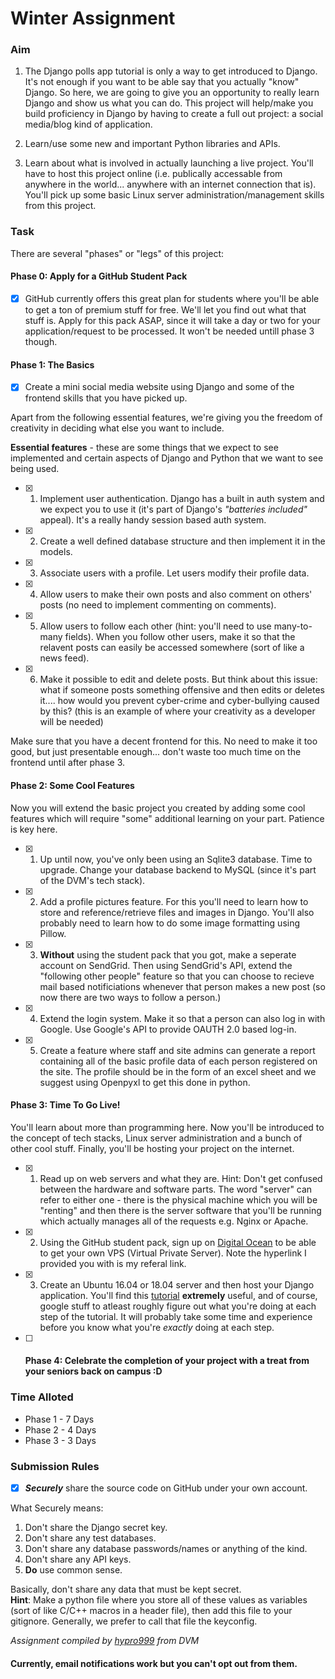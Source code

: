 # Winter Assignment

### Aim
1. The Django polls app tutorial is only a way to get introduced to Django. It's not enough if you want to be able say that you actually "know" Django. So here, we are going to give you an opportunity to really learn Django and show us what you can do. This project will help/make you build proficiency in Django by having to create a full out project: a social media/blog kind of application.

2. Learn/use some new and important Python libraries and APIs.

3. Learn about what is involved in actually launching a live project. You'll have to host this project online (i.e. publically accessable from anywhere in the world... anywhere with an internet connection that is). You'll pick up some basic Linux server administration/management skills from this project.

### Task
There are several "phases" or "legs" of this project:

#### Phase 0: Apply for a GitHub Student Pack
  - [x] GitHub currently offers this great plan for students where you'll be able to get a ton of premium stuff for free. We'll let you find out what that stuff is. Apply for this pack ASAP, since it will take a day or two for your application/request to be processed. It won't be needed untill phase 3 though.

#### Phase 1: The Basics
  - [x] Create a mini social media website using Django and some of the frontend skills that you have picked up.   

Apart from the following essential features, we're giving you the freedom of creativity in deciding what else you want to include.

**Essential features** - these are some things that we expect to see implemented and certain aspects of Django and Python that we want to see being used.
  - [x] 1. Implement user authentication. Django has a built in auth system and we expect you to use it (it's part of Django's *"batteries included"* appeal). It's a really handy session based auth system.
  - [x] 2. Create a well defined database structure and then implement it in the models.
  - [x] 3. Associate users with a profile. Let users modify their profile data.
  - [x] 4. Allow users to make their own posts and also comment on others' posts (no need to implement commenting on comments).
  - [x] 5. Allow users to follow each other (hint: you'll need to use many-to-many fields). When you follow other users, make it so that the relavent posts can easily be accessed somewhere (sort of like a news feed).
 - [x] 6. Make it possible to edit and delete posts. But think about this issue: what if someone posts something offensive and then edits or deletes it.... how would you prevent cyber-crime and cyber-bullying caused by this? (this is an example of where your creativity as a developer will be needed)

Make sure that you have a decent frontend for this. No need to make it too good, but just presentable enough... don't waste too much time on the frontend until after phase 3.


#### Phase 2: Some Cool Features
Now you will extend the basic project you created by adding some cool features which will require "some" additional learning on your part. Patience is key here.
  - [x] 1. Up until now, you've only been using an Sqlite3 database. Time to upgrade. Change your database backend to MySQL (since it's part of the DVM's tech stack).
  - [x] 2. Add a profile pictures feature. For this you'll need to learn how to store and reference/retrieve files and images in Django. You'll also probably need to learn how to do some image formatting using Pillow.
 - [x] 3. **Without** using the student pack that you got, make a seperate account on SendGrid. Then using SendGrid's API, extend the "following other people" feature so that you can choose to recieve mail based notificiations whenever that person makes a new post (so now there are two ways to follow a person.)
  - [x] 4. Extend the login system. Make it so that a person can also log in with Google. Use Google's API to provide OAUTH 2.0 based log-in.
  - [x] 5. Create a feature where staff and site admins can generate a report containing all of the basic profile data of each person registered on the site. The profile should be in the form of an excel sheet and we suggest using Openpyxl to get this done in python.


#### Phase 3: Time To Go Live!
You'll learn about more than programming here. Now you'll be introduced to the concept of tech stacks, Linux server administration and a bunch of other cool stuff.
Finally, you'll be hosting your project on the internet.
  - [x] 1. Read up on web servers and what they are. Hint: Don't get confused between the hardware and software parts. The word "server" can refer to either one - there is the physical machine which you will be "renting" and then there is the server software that you'll be running which actually manages all of the requests e.g. Nginx or Apache.
  - [x] 2. Using the GitHub student pack, sign up on [Digital Ocean](https://m.do.co/c/9667283a00b2) to be able to get your own VPS (Virtual Private Server). Note the hyperlink I provided you with is my referal link.
  - [x] 3. Create an Ubuntu 16.04 or 18.04 server and then host your Django application. You'll find this [tutorial](http://michal.karzynski.pl/blog/2013/06/09/django-nginx-gunicorn-virtualenv-supervisor/) **extremely** useful, and of course, google stuff to atleast roughly figure out what you're doing at each step of the tutorial. It will probably take some time and experience before you know what you're *exactly* doing at each step.

  - [ ] #### Phase 4: Celebrate the completion of your project with a treat from your seniors back on campus :D

### Time Alloted
  - Phase 1 - 7 Days
  - Phase 2 - 4 Days
  - Phase 3 - 3 Days

### Submission Rules
  - [x] ***Securely*** share the source code on GitHub under your own account.  

What Securely means:
  1. Don't share the Django secret key.
  2. Don't share any test databases.
  3. Don't share any database passwords/names or anything of the kind.
  4. Don't share any API keys.
  5. **Do** use common sense.

Basically, don't share any data that must be kept secret.  
**Hint**: Make a python file where you store all of these values as variables (sort of like C/C++ macros in a header file), then add this file to your gitignore. Generally, we prefer to call that file the keyconfig.

*Assignment compiled by [hypro999](https://github.com/hypro999) from DVM*

#### Currently, email notifications work but you can't opt out from them.
